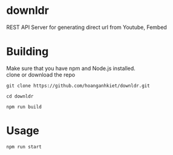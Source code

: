 # downldr
REST API Server for generating direct url from Youtube, Fembed

# Building
Make sure that you have npm and Node.js installed.  
clone or download the repo
```
git clone https://github.com/hoanganhkiet/downldr.git
```
```
cd downldr
```
```
npm run build
```
# Usage
```
npm run start
```
